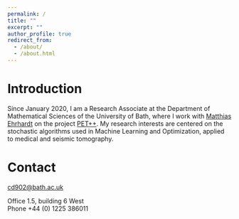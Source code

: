 ```yaml
---
permalink: /
title: ""
excerpt: ""
author_profile: true
redirect_from: 
  - /about/
  - /about.html
---
```


# Introduction

Since January 2020, I am a Research Associate at the Department of Mathematical Sciences of the University of Bath, where I work with [Matthias Ehrhardt](https://mehrhardt.github.io/index.html) on the project [PET++](https://petpp.github.io). My  research interests are centered on the stochastic algorithms used in Machine Learning and Optimization, applied to medical and seismic tomography.

# Contact

cd902@bath.ac.uk

Office 1.5, building 6 West    
Phone +44 (0) 1225 386011
